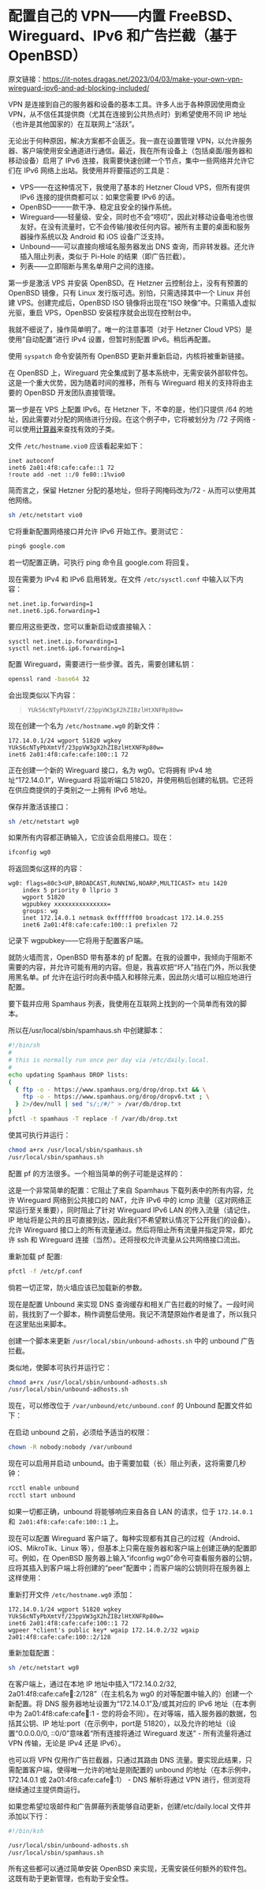 # 配置自己的 VPN——内置 FreeBSD、Wireguard、IPv6 和广告拦截（基于 OpenBSD）

原文链接：<https://it-notes.dragas.net/2023/04/03/make-your-own-vpn-wireguard-ipv6-and-ad-blocking-included/>

VPN 是连接到自己的服务器和设备的基本工具。许多人出于各种原因使用商业 VPN，从不信任其提供商（尤其在连接到公共热点时）到希望使用不同 IP 地址（也许是其他国家的）在互联网上“活跃”。

无论出于何种原因，解决方案都不会匮乏。我一直在设置管理 VPN，以允许服务器、客户端使用安全通道进行通信。最近，我在所有设备上（包括桌面/服务器和移动设备）启用了 IPv6 连接，我需要快速创建一个节点，集中一些网络并允许它们在 IPv6 网络上出站。我使用并将要描述的工具是：

* VPS——在这种情况下，我使用了基本的 Hetzner Cloud VPS，但所有提供 IPv6 连接的提供商都可以：如果您需要 IPv6 的话。
* OpenBSD——一款干净、稳定且安全的操作系统。
* Wireguard——轻量级、安全，同时也不会“唠叨”，因此对移动设备电池也很友好。在没有流量时，它不会传输/接收任何内容。被所有主要的桌面和服务器操作系统以及 Android 和 iOS 设备广泛支持。
* Unbound——可以直接向根域名服务器发出 DNS 查询，而非转发器。还允许插入阻止列表，类似于 Pi-Hole 的结果（即广告拦截）。
* 列表——立即阻断与黑名单用户之间的连接。

第一步是激活 VPS 并安装 OpenBSD。在 Hetzner 云控制台上，没有有预置的 OpenBSD 镜像，只有 Linux 发行版可选。别怕，只需选择其中一个 Linux 并创建 VPS。创建完成后，OpenBSD ISO 镜像将出现在“ISO 映像”中。只需插入虚拟光驱，重启 VPS，OpenBSD 安装程序就会出现在控制台中。

我就不细说了，操作简单明了。唯一的注意事项（对于 Hetzner Cloud VPS）是使用“自动配置”进行 IPv4 设置，但暂时别配置 IPv6。稍后再配置。

使用 `syspatch` 命令安装所有 OpenBSD 更新并重新启动，内核将被重新链接。

在 OpenBSD 上，Wireguard 完全集成到了基本系统中，无需安装外部软件包。这是一个重大优势，因为随着时间的推移，所有与 Wireguard 相关的支持将由主要的 OpenBSD 开发团队直接管理。

第一步是在 VPS 上配置 IPv6。在 Hetzner 下，不幸的是，他们只提供 /64 的地址，因此需要对分配的网络进行分段。在这个例子中，它将被划分为 /72 子网络 - 可以使用[计算器](https://subnettingpractice.com/ipv6-subnet-calculator.html)来查找有效的子类。

文件 `/etc/hostname.vio0` 应该看起来如下：

```fallback
inet autoconf
inet6 2a01:4f8:cafe:cafe::1 72 
!route add -net ::/0 fe80::1%vio0
```

简而言之，保留 Hetzner 分配的基地址，但将子网掩码改为/72 - 从而可以使用其他网络。

```sh
sh /etc/netstart vio0
```

它将重新配置网络接口并允许 IPv6 开始工作。要测试它：

```sh
ping6 google.com
```

若一切配置正确，可执行 ping 命令且 google.com 将回复。

现在需要为 IPv4 和 IPv6 启用转发。在文件 `/etc/sysctl.conf` 中输入以下内容：

```fallback
net.inet.ip.forwarding=1
net.inet6.ip6.forwarding=1
```

要应用这些更改，您可以重新启动或直接输入：

```fallback
sysctl net.inet.ip.forwarding=1
sysctl net.inet6.ip6.forwarding=1
```

配置 Wireguard，需要进行一些步骤。首先，需要创建私钥：

```sh
openssl rand -base64 32
```

会出现类似以下内容：

> `YUkS6cNTyPbXmtVf/23ppVW3gX2hZIBzlHtXNFRp80w=`

现在创建一个名为 `/etc/hostname.wg0` 的新文件：

```fallback
172.14.0.1/24 wgport 51820 wgkey YUkS6cNTyPbXmtVf/23ppVW3gX2hZIBzlHtXNFRp80w=
inet6 2a01:4f8:cafe:cafe:100::1 72
```

正在创建一个新的 Wireguard 接口，名为 wg0。它将拥有 IPv4 地址“172.14.0.1”，Wireguard 将监听端口 51820，并使用稍后创建的私钥。它还将在供应商提供的子类别之一上拥有 IPv6 地址。

保存并激活该接口：

```sh
sh /etc/netstart wg0
```

如果所有内容都正确输入，它应该会启用接口。现在：

```sh
ifconfig wg0
```

将返回类似这样的内容：

```fallback
wg0: flags=80c3<UP,BROADCAST,RUNNING,NOARP,MULTICAST> mtu 1420
	index 5 priority 0 llprio 3
	wgport 51820
	wgpubkey xxxxxxxxxxxxxxx=
	groups: wg
	inet 172.14.0.1 netmask 0xffffff00 broadcast 172.14.0.255
	inet6 2a01:4f8:cafe:cafe:100::1 prefixlen 72
```

记录下 wgpubkey——它将用于配置客户端。

就防火墙而言，OpenBSD 带有基本的 pf 配置。在我的设置中，我倾向于阻断不需要的内容，并允许可能有用的内容。但是，我喜欢把“坏人”挡在门外，所以我使用黑名单。pf 允许在运行时向表中插入和移除元素，因此防火墙可以相应地进行配置。

要下载并应用 Spamhaus 列表，我使用在互联网上找到的一个简单而有效的脚本。

所以在/usr/local/sbin/spamhaus.sh 中创建脚本：

```sh
#!/bin/sh
#
# this is normally run once per day via /etc/daily.local.
#
echo updating Spamhaus DROP lists:
(
  { ftp -o - https://www.spamhaus.org/drop/drop.txt && \
    ftp -o - https://www.spamhaus.org/drop/dropv6.txt ; \
  } 2>/dev/null | sed "s/;/#/" > /var/db/drop.txt
)
pfctl -t spamhaus -T replace -f /var/db/drop.txt
```

使其可执行并运行：

```bash
chmod a+rx /usr/local/sbin/spamhaus.sh
/usr/local/sbin/spamhaus.sh
```

配置 pf 的方法很多。一个相当简单的例子可能是这样的：

这是一个非常简单的配置：它阻止了来自 Spamhaus 下载列表中的所有内容，允许 Wireguard 网络到公共接口的 NAT，允许 IPv6 中的 icmp 流量（这对网络正常运行至关重要），同时阻止了针对 Wireguard IPv6 LAN 的传入流量（请记住，IP 地址将是公共的且可直接到达，因此我们不希望默认情况下公开我们的设备）。允许 Wireguard 接口上的所有流量通过。然后将阻止所有流量并指定异常，即允许 ssh 和 Wireguard 连接（当然）。还将授权允许流量从公共网络接口流出。

重新加载 pf 配置:

```sh
pfctl -f /etc/pf.conf
```

倘若一切正常，防火墙应该已加载新的参数。

现在是配置 Unbound 来实现 DNS 查询缓存和相关广告拦截的时候了。一段时间前，我找到了一个脚本，稍作调整后使用。我记不清楚原始作者是谁了，所以我只在这里贴出来脚本。

创建一个脚本来更新 `/usr/local/sbin/unbound-adhosts.sh` 中的 unbound 广告拦截。

类似地，使脚本可执行并运行它：

```bash
chmod a+rx /usr/local/sbin/unbound-adhosts.sh
/usr/local/sbin/unbound-adhosts.sh
```

现在，可以修改位于 `/var/unbound/etc/unbound.conf` 的 Unbound 配置文件如下：

在启动 unbound 之前，必须给予适当的权限：

```bash
chown -R nobody:nobody /var/unbound
```

现在可以启用并启动 unbound。由于需要加载（长）阻止列表，这将需要几秒钟：

```bash
rcctl enable unbound
rcctl start unbound
```

如果一切都正确，unbound 将能够响应来自各自 LAN 的请求，位于 `172.14.0.1` 和` 2a01:4f8:cafe:cafe:100::1` 上。

现在可以配置 Wireguard 客户端了。每种实现都有其自己的过程（Android、iOS、MikroTik、Linux 等），但基本上只需在服务器和客户端上创建正确的配置即可。例如，在 OpenBSD 服务器上输入“ifconfig wg0”命令可查看服务器的公钥，应将其插入到客户端上将创建的“peer”配置中；而客户端的公钥则将在服务器上这样使用：

重新打开文件 `/etc/hostname.wg0` 添加：

```fallback
172.14.0.1/24 wgport 51820 wgkey YUkS6cNTyPbXmtVf/23ppVW3gX2hZIBzlHtXNFRp80w=
inet6 2a01:4f8:cafe:cafe:100::1 72
wgpeer *client's public key* wgaip 172.14.0.2/32 wgaip 2a01:4f8:cafe:cafe:100::2/128
```

重新加载配置：

```sh
sh /etc/netstart wg0
```

在客户端上，通过在本地 IP 地址中插入“172.14.0.2/32, 2a01:4f8:cafe:cafe:100::2/128”（在主机名为 wg0 的对等配置中输入的）创建一个新配置。将 DNS 服务器地址设置为“172.14.0.1”及/或其对应的 IPv6 地址（在本例中为 2a01:4f8:cafe:cafe:100::1 - 您的将会不同）。在对等端，插入服务器的数据，包括其公钥、IP 地址:port（在示例中，port是 51820），以及允许的地址（设置“0.0.0.0/0, ::0/0”意味着“所有连接将通过 Wireguard 发送” - 所有流量将通过 VPN 传输，无论是 IPv4 还是 IPv6）。

也可以将 VPN 仅用作广告拦截器，只通过其路由 DNS 流量。要实现此结果，只需配置客户端，使得唯一允许的地址是刚配置的 unbound 的地址（在本示例中，172.14.0.1 或 2a01:4f8:cafe:cafe:100::1） - DNS 解析将通过 VPN 进行，但浏览将继续通过主提供商运行。

如果您希望垃圾邮件和广告屏蔽列表能够自动更新，创建/etc/daily.local 文件并添加以下行：

```bash
#!/bin/ksh

/usr/local/sbin/unbound-adhosts.sh
/usr/local/sbin/spamhaus.sh
```

所有这些都可以通过简单安装 OpenBSD 来实现，无需安装任何额外的软件包。这既有助于更新管理，也有助于安全性。
